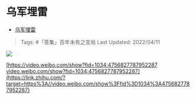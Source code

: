 # 乌军埋雷

- [乌军埋雷](https://zhuanlan.zhihu.com/p/496305392)

>Tags: #「答集」百年未有之变局 
>Last Updated: 2022/04/11

![](https://pic3.zhimg.com/80/v2-84cfef44b9f2697a469d335d7d03db52_1440w.jpg)

  

[https://video.weibo.com/show?fid=1034:4756827787952287​video.weibo.com/show?fid=1034:4756827787952287](https://link.zhihu.com/?target=https%3A//video.weibo.com/show%3Ffid%3D1034%3A4756827787952287)